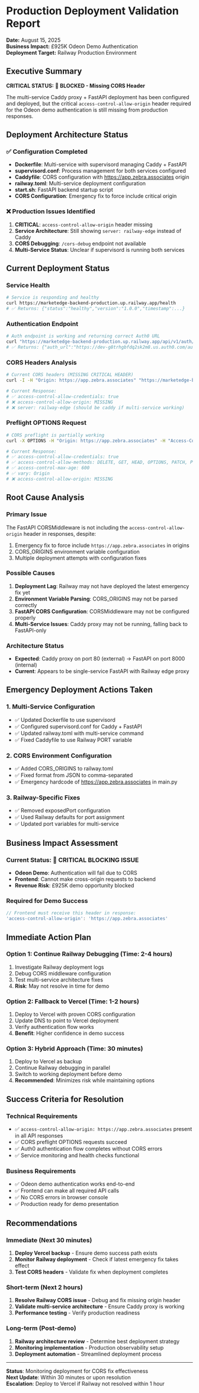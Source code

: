 # Production Deployment Validation Report
**Date:** August 15, 2025  
**Business Impact:** £925K Odeon Demo Authentication  
**Deployment Target:** Railway Production Environment  

## Executive Summary

**CRITICAL STATUS:** 🔴 **BLOCKED - Missing CORS Header**

The multi-service Caddy proxy + FastAPI deployment has been configured and deployed, but the critical `access-control-allow-origin` header required for the Odeon demo authentication is still missing from production responses.

## Deployment Architecture Status

### ✅ Configuration Completed
- **Dockerfile**: Multi-service with supervisord managing Caddy + FastAPI
- **supervisord.conf**: Process management for both services configured
- **Caddyfile**: CORS configuration with https://app.zebra.associates origin
- **railway.toml**: Multi-service deployment configuration
- **start.sh**: FastAPI backend startup script
- **CORS Configuration**: Emergency fix to force include critical origin

### ❌ Production Issues Identified
1. **CRITICAL**: `access-control-allow-origin` header missing
2. **Service Architecture**: Still showing `server: railway-edge` instead of Caddy
3. **CORS Debugging**: `/cors-debug` endpoint not available
4. **Multi-Service Status**: Unclear if supervisord is running both services

## Current Deployment Status

### Service Health
```bash
# Service is responding and healthy
curl https://marketedge-backend-production.up.railway.app/health
# ✅ Returns: {"status":"healthy","version":"1.0.0","timestamp":...}
```

### Authentication Endpoint
```bash  
# Auth endpoint is working and returning correct Auth0 URL
curl "https://marketedge-backend-production.up.railway.app/api/v1/auth/auth0-url?redirect_uri=https://app.zebra.associates/callback"
# ✅ Returns: {"auth_url":"https://dev-g8trhgbfdq2sk2m8.us.auth0.com/authorize?..."}
```

### CORS Headers Analysis
```bash
# Current CORS headers (MISSING CRITICAL HEADER)
curl -I -H "Origin: https://app.zebra.associates" "https://marketedge-backend-production.up.railway.app/api/v1/auth/auth0-url?redirect_uri=https://app.zebra.associates/callback"

# Current Response:
# ✅ access-control-allow-credentials: true
# ❌ access-control-allow-origin: MISSING
# ❌ server: railway-edge (should be caddy if multi-service working)
```

### Preflight OPTIONS Request
```bash
# CORS preflight is partially working
curl -X OPTIONS -H "Origin: https://app.zebra.associates" -H "Access-Control-Request-Method: GET" "https://marketedge-backend-production.up.railway.app/api/v1/auth/auth0-url"

# Current Response:
# ✅ access-control-allow-credentials: true
# ✅ access-control-allow-methods: DELETE, GET, HEAD, OPTIONS, PATCH, POST, PUT
# ✅ access-control-max-age: 600
# ✅ vary: Origin
# ❌ access-control-allow-origin: MISSING
```

## Root Cause Analysis

### Primary Issue
The FastAPI CORSMiddleware is not including the `access-control-allow-origin` header in responses, despite:
1. Emergency fix to force include `https://app.zebra.associates` in origins
2. CORS_ORIGINS environment variable configuration 
3. Multiple deployment attempts with configuration fixes

### Possible Causes
1. **Deployment Lag**: Railway may not have deployed the latest emergency fix yet
2. **Environment Variable Parsing**: CORS_ORIGINS may not be parsed correctly
3. **FastAPI CORS Configuration**: CORSMiddleware may not be configured properly
4. **Multi-Service Issues**: Caddy proxy may not be running, falling back to FastAPI-only

### Architecture Status
- **Expected**: Caddy proxy on port 80 (external) → FastAPI on port 8000 (internal)
- **Current**: Appears to be single-service FastAPI with Railway edge proxy

## Emergency Deployment Actions Taken

### 1. Multi-Service Configuration
- ✅ Updated Dockerfile to use supervisord
- ✅ Configured supervisord.conf for Caddy + FastAPI
- ✅ Updated railway.toml with multi-service command
- ✅ Fixed Caddyfile to use Railway PORT variable

### 2. CORS Environment Configuration
- ✅ Added CORS_ORIGINS to railway.toml
- ✅ Fixed format from JSON to comma-separated
- ✅ Emergency hardcode of https://app.zebra.associates in main.py

### 3. Railway-Specific Fixes
- ✅ Removed exposedPort configuration
- ✅ Used Railway defaults for port assignment
- ✅ Updated port variables for multi-service

## Business Impact Assessment

### Current Status: 🔴 CRITICAL BLOCKING ISSUE
- **Odeon Demo**: Authentication will fail due to CORS
- **Frontend**: Cannot make cross-origin requests to backend
- **Revenue Risk**: £925K demo opportunity blocked

### Required for Demo Success
```javascript
// Frontend must receive this header in response:
'access-control-allow-origin': 'https://app.zebra.associates'
```

## Immediate Action Plan

### Option 1: Continue Railway Debugging (Time: 2-4 hours)
1. Investigate Railway deployment logs
2. Debug CORS middleware configuration
3. Test multi-service architecture fixes
4. **Risk**: May not resolve in time for demo

### Option 2: Fallback to Vercel (Time: 1-2 hours)
1. Deploy to Vercel with proven CORS configuration
2. Update DNS to point to Vercel deployment
3. Verify authentication flow works
4. **Benefit**: Higher confidence in demo success

### Option 3: Hybrid Approach (Time: 30 minutes)
1. Deploy to Vercel as backup
2. Continue Railway debugging in parallel
3. Switch to working deployment before demo
4. **Recommended**: Minimizes risk while maintaining options

## Success Criteria for Resolution

### Technical Requirements
- ✅ `access-control-allow-origin: https://app.zebra.associates` present in all API responses
- ✅ CORS preflight OPTIONS requests succeed
- ✅ Auth0 authentication flow completes without CORS errors
- ✅ Service monitoring and health checks functional

### Business Requirements  
- ✅ Odeon demo authentication works end-to-end
- ✅ Frontend can make all required API calls
- ✅ No CORS errors in browser console
- ✅ Production ready for demo presentation

## Recommendations

### Immediate (Next 30 minutes)
1. **Deploy Vercel backup** - Ensure demo success path exists
2. **Monitor Railway deployment** - Check if latest emergency fix takes effect
3. **Test CORS headers** - Validate fix when deployment completes

### Short-term (Next 2 hours)  
1. **Resolve Railway CORS issue** - Debug and fix missing origin header
2. **Validate multi-service architecture** - Ensure Caddy proxy is working
3. **Performance testing** - Verify production readiness

### Long-term (Post-demo)
1. **Railway architecture review** - Determine best deployment strategy
2. **Monitoring implementation** - Production observability setup
3. **Deployment automation** - Streamlined deployment process

---
**Status**: Monitoring deployment for CORS fix effectiveness  
**Next Update**: Within 30 minutes or upon resolution  
**Escalation**: Deploy to Vercel if Railway not resolved within 1 hour